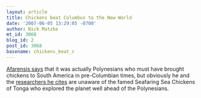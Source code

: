 ```yaml
---
layout: article
title: Chickens beat Columbus to the New World
date: '2007-06-05 13:29:05 -0700'
author: Nick Matzke
mt_id: 3068
blog_id: 2
post_id: 3068
basename: chickens_beat_c
---
```

[Afarensis says](http://scienceblogs.com/afarensis/2007/06/05/polynesians_beat_columbus_to_a/index.php) that it was actually Polynesians who must have brought chickens to South America in pre-Columbian times, but obviously he and the [researchers he cites](http://news.nationalgeographic.com/news/2007/06/070604-chickens.html) are unaware of the famed Seafaring Sea Chickens of Tonga who explored the planet well ahead of the Polynesians.
